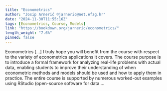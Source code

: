 ```yaml
---
title: "Econometrics"
author: "Josip Arnerić ©jarneric@net.efzg.hr"
date: "2024-11-30T11:55:16Z"
tags: [Econometrics, Course, Models]
link: "https://bookdown.org/jarneric/econometrics/"
length_weight: "7.6%"
pinned: false
---
```


Econometrics [...] I truly hope you will benefit from the course with respect to the variety of econometrics applications it covers. The course purpose is to introduce a formal framework for analyzing real-life problems with actual data, enabling students to improve their understanding of when econometric methods and models should be used and how to apply them in practice. The entire course is supported by numerous worked-out examples using RStudio (open-source software for data ...
